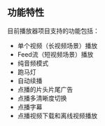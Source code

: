 ## 功能特性

目前播放器项目支持的功能包括：

- 单个视频（长视频场景）播放
- Feed流（短视频场景）播放
- 纯音频模式
- 跑马灯
- 自动续播
- 点播的片头片尾广告
- 点播多清晰度切换
- 点播字幕
- 点播视频下载和离线视频播放
